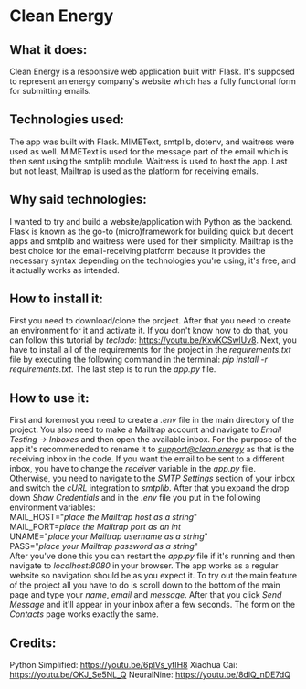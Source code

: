 # Clean Energy
## What it does:
Clean Energy is a responsive web application built with Flask. It's supposed to represent an energy company's website which has a fully functional form for submitting emails.
## Technologies used:
The app was built with Flask. MIMEText, smtplib, dotenv, and waitress were used as well. MIMEText is used for the message part of the email which is then sent using the smtplib module. Waitress is used to host the app. Last but not least, Mailtrap is used as the platform for receiving emails.
## Why said technologies:
I wanted to try and build a website/application with Python as the backend. Flask is known as the go-to (micro)framework for building quick but decent apps and smtplib and waitress were used for their simplicity. Mailtrap is the best choice for the email-receiving platform because it provides the necessary syntax depending on the technologies you're using, it's free, and it actually works as intended.
## How to install it:
First you need to download/clone the project. After that you need to create an environment for it and activate it. If you don't know how to do that, you can follow this tutorial by *teclado*: https://youtu.be/KxvKCSwlUv8. Next, you have to install all of the requirements for the project in the *requirements.txt* file by executing the following command in the terminal: *pip install -r requirements.txt*. The last step is to run the *app.py* file.
## How to use it:
First and foremost you need to create a *.env* file in the main directory of the project. You also need to make a Mailtrap account and navigate to *Email Testing -> Inboxes* and then open the available inbox. For the purpose of the app it's recommeneded to rename it to *support@clean.energy* as that is the receiving inbox in the code. If you want the email to be sent to a different inbox, you have to change the *receiver* variable in the *app.py* file. Otherwise, you need to navigate to the *SMTP Settings* section of your inbox and switch the *cURL* integration to *smtplib*. After that you expand the drop down *Show Credentials* and in the *.env* file you put in the following environment variables:<br>
MAIL_HOST="*place the Mailtrap host as a string*"<br>
MAIL_PORT=*place the Mailtrap port as an int*<br>
UNAME="*place your Mailtrap username as a string*"<br>
PASS="*place your Mailtrap password as a string*"<br>
After you've done this you can restart the *app.py* file if it's running and then navigate to *localhost:8080* in your browser. The app works as a regular website so navigation should be as you expect it. To try out the main feature of the project all you have to do is scroll down to the bottom of the main page and type your *name*, *email* and *message*. After that you click *Send Message* and it'll appear in your inbox after a few seconds. The form on the *Contacts* page works exactly the same.
## Credits:
Python Simplified: https://youtu.be/6plVs_ytIH8
Xiaohua Cai: https://youtu.be/OKJ_Se5NL_Q
NeuralNine: https://youtu.be/8dlQ_nDE7dQ
